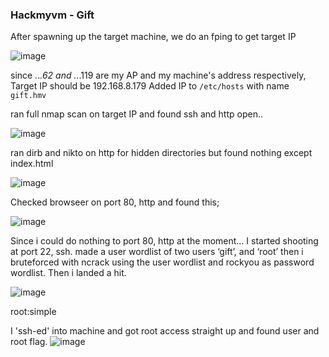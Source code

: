 <h3>Hackmyvm - Gift</h3>

After spawning up the target machine, we do an fping to get target IP

![image](https://github.com/kism37/kism37.github.io/assets/115076145/155907e7-3e92-4eea-b32d-a93d331b7ac4)

 
since *.*.*.62 and *.*.*.119 are my AP and my machine's address respectively, Target IP should be 192.168.8.179 
Added IP to `/etc/hosts` with name `gift.hmv`

ran full nmap scan on target IP and found ssh and http open..

![image](https://github.com/kism37/kism37.github.io/assets/115076145/f5d93748-ebc8-41e9-aa04-8e1412007c46)

 

ran dirb and nikto on http for hidden directories but found nothing except index.html

![image](https://github.com/kism37/kism37.github.io/assets/115076145/62f80d66-eda5-4d23-a230-636b75c9f59a)


Checked browseer on port 80, http and found this;

![image](https://github.com/kism37/kism37.github.io/assets/115076145/d437b172-fca6-4fa3-b4bf-5bb1227ee245)

 

Since i could do nothing to port 80, http at the moment... I started shooting at port 22, ssh.
made a user wordlist of two users ‘gift’, and ‘root’ 
then i bruteforced with ncrack using the user wordlist and rockyou as password wordlist.
Then i landed a hit.

![image](https://github.com/kism37/kism37.github.io/assets/115076145/01780b99-dd3e-4c6d-b0e2-5631dd55b0a9)



root:simple

I 'ssh-ed' into machine and got root access straight up and found user and root flag.
![image](https://github.com/kism37/kism37.github.io/assets/115076145/9a30cd0c-af25-4b44-92db-e741f0a1e3f4)

